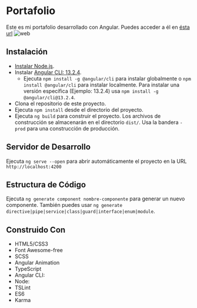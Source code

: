 # Portafolio

Este es mi portafolio desarrollado con Angular. Puedes acceder a él en [ésta url](https://marc-cuenca-portfolio.vercel.app/)
![web](https://i.ibb.co/gjJThG1/Screenshot-2023-11-16-121944.png)
## Instalación

- [Instalar Node.js](https://nodejs.org/es/).
- Instalar [Angular CLI: 13.2.4](https://www.npmjs.com/package/@angular/cli/v/13.2.4).
  - Ejecuta `npm install -g @angular/cli` para instalar globalmente o `npm install @angular/cli` para instalar localmente. Para instalar una versión específica (Ejemplo: 13.2.4) usa `npm install -g @angular/cli@13.2.4`.
- Clona el repositorio de este proyecto.
- Ejecuta `npm install` desde el directorio del proyecto.
- Ejecuta `ng build` para construir el proyecto. Los archivos de construcción se almacenarán en el directorio `dist/`. Usa la bandera `-prod` para una construcción de producción.

## Servidor de Desarrollo

Ejecuta `ng serve --open` para abrir automáticamente el proyecto en la URL `http://localhost:4200`

## Estructura de Código

Ejecuta `ng generate component nombre-componente` para generar un nuevo componente. También puedes usar `ng generate directive|pipe|service|class|guard|interface|enum|module`.


## Construido Con

- HTML5/CSS3
- Font Awesome-free
- SCSS
- Angular Animation
- TypeScript
- Angular CLI: 
- Node: 
- TSLint
- ES6
- Karma

